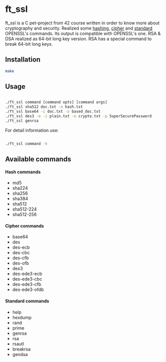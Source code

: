 # ft_ssl
ft_ssl is a C pet-project from 42 course written in order to know more about
cryptography and security. Realized some [hashing](subjects/ft_ssl_md5.en.pdf),
[cipher](subjects/ft_ssl_des.en.pdf) and [standard](subjects/ft_ssl_rsa.en.pdf)
OPENSSL's commands. Its output is compatible with OPENSSL's one.
RSA & DSA realized as 64-bit long key version.
RSA has a special command to break 64-bit long keys.

## Installation

```bash
make
```

## Usage

```bash

./ft_ssl command [command opts] [command args]
./ft_ssl sha512 doc.txt -o hash.txt
./ft_ssl base64 -i doc.txt -o based_doc.txt
./ft_ssl des3 -e -i plain.txt -o crypto.txt -p SuperSecurePassword
./ft_ssl genrsa
```
For detail information use:
```bash

./ft_ssl command -h
```

## Available commands

#### Hash commands
* md5
* sha224
* sha256
* sha384
* sha512
* sha512-224
* sha512-256
#### Cipher commands
* base64
* des
* des-ecb
* des-cbc
* des-cfb
* des-ofb
* des3
* des-ede3-ecb
* des-ede3-cbc
* des-ede3-cfb
* des-ede3-ofdb
#### Standard commands
* help
* hexdump
* rand
* prime
* genrsa
* rsa
* rsautl
* breakrsa
* gendsa

